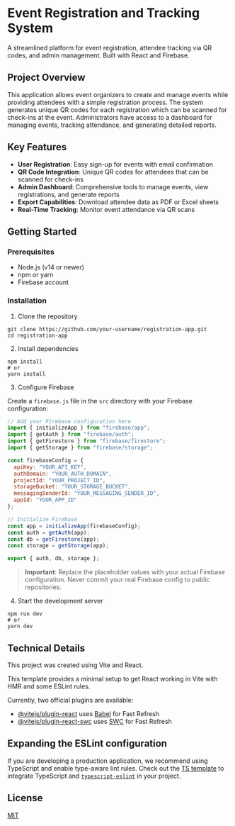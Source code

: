 # Event Registration and Tracking System

A streamlined platform for event registration, attendee tracking via QR codes, and admin management. Built with React and Firebase.

## Project Overview

This application allows event organizers to create and manage events while providing attendees with a simple registration process. The system generates unique QR codes for each registration which can be scanned for check-ins at the event. Administrators have access to a dashboard for managing events, tracking attendance, and generating detailed reports.

## Key Features

- **User Registration**: Easy sign-up for events with email confirmation
- **QR Code Integration**: Unique QR codes for attendees that can be scanned for check-ins
- **Admin Dashboard**: Comprehensive tools to manage events, view registrations, and generate reports
- **Export Capabilities**: Download attendee data as PDF or Excel sheets
- **Real-Time Tracking**: Monitor event attendance via QR scans

## Getting Started

### Prerequisites
- Node.js (v14 or newer)
- npm or yarn
- Firebase account

### Installation

1. Clone the repository
```
git clone https://github.com/your-username/registration-app.git
cd registration-app
```

2. Install dependencies
```
npm install
# or
yarn install
```

3. Configure Firebase

Create a `firebase.js` file in the `src` directory with your Firebase configuration:

```javascript
// Add your Firebase configuration here
import { initializeApp } from "firebase/app";
import { getAuth } from "firebase/auth";
import { getFirestore } from "firebase/firestore";
import { getStorage } from "firebase/storage";

const firebaseConfig = {
  apiKey: "YOUR_API_KEY",
  authDomain: "YOUR_AUTH_DOMAIN",
  projectId: "YOUR_PROJECT_ID",
  storageBucket: "YOUR_STORAGE_BUCKET",
  messagingSenderId: "YOUR_MESSAGING_SENDER_ID",
  appId: "YOUR_APP_ID"
};

// Initialize Firebase
const app = initializeApp(firebaseConfig);
const auth = getAuth(app);
const db = getFirestore(app);
const storage = getStorage(app);

export { auth, db, storage };
```

> **Important**: Replace the placeholder values with your actual Firebase configuration. Never commit your real Firebase config to public repositories.

4. Start the development server
```
npm run dev
# or
yarn dev
```

## Technical Details

This project was created using Vite and React.

This template provides a minimal setup to get React working in Vite with HMR and some ESLint rules.

Currently, two official plugins are available:

- [@vitejs/plugin-react](https://github.com/vitejs/vite-plugin-react/blob/main/packages/plugin-react/README.md) uses [Babel](https://babeljs.io/) for Fast Refresh
- [@vitejs/plugin-react-swc](https://github.com/vitejs/vite-plugin-react-swc) uses [SWC](https://swc.rs/) for Fast Refresh

## Expanding the ESLint configuration

If you are developing a production application, we recommend using TypeScript and enable type-aware lint rules. Check out the [TS template](https://github.com/vitejs/vite/tree/main/packages/create-vite/template-react-ts) to integrate TypeScript and [`typescript-eslint`](https://typescript-eslint.io) in your project.

## License

[MIT](LICENSE)

